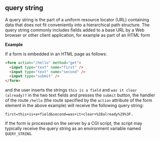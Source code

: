 ## query string

A query string is the part of a uniform resource locator (URL)
containing data that does not fit conveniently into a hierarchical
path structure. The query string commonly includes fields added to
a base URL by a Web browser or other client application, for example
as part of an HTML form

**Example**

If a form is embedded in an HTML page as follows:
```html
<form action="/hello" method="get">
  <input type="text" name="first" />
  <input type="text" name="second" />
  <input type="submit" />
</form>
```

and the user inserts the strings `this is a field` and 
`was it clear (already)?` in the two text fields and presses the `submit` 
button,
the handler of the route `/hello` (the route specified by the `action` 
attribute
of the form element in the above example) will receive the following
query string:

```
first=this+is+a+field&second=was+it+clear+%28already%29%3F.
```

If the form is processed on the server by a CGI script, the script may typically receive the query string as an environment variable named `QUERY_STRING`.

